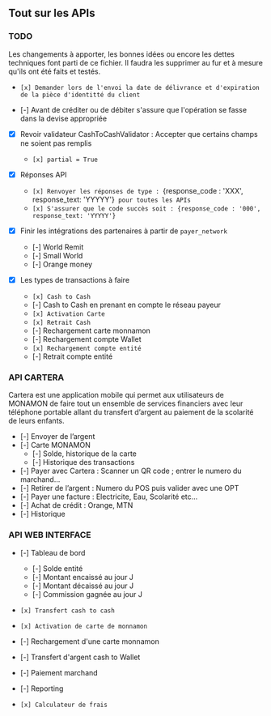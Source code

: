 ## Tout sur les APIs

### TODO

Les changements à apporter, les bonnes idées ou encore les dettes techniques font parti de 
ce fichier. Il faudra les supprimer au fur et à mesure qu'ils ont été faits et testés. 

* `[x] Demander lors de l'envoi la date de délivrance et d'expiration de la pièce d'identitté du client`

* [-] Avant de créditer ou de débiter s'assure que l'opération se fasse dans la devise appropriée

* [x]  Revoir validateur CashToCashValidator : Accepter que certains champs ne soient pas remplis
    - `[x] partial = True`

* [x]  Réponses API
    - `[x] Renvoyer les réponses de type : `{response_code : 'XXX', response_text: 'YYYYY'}` pour toutes les APIs`
    - `[x] S'assurer que le code succès soit : {response_code : '000', response_text: 'YYYYY'}`

* [x] Finir les intégrations des partenaires à partir de `payer_network` 
    - [-] World Remit 
    - [-] Small World 
    - [-] Orange money 

* [x] Les types de transactions à faire
    - `[x] Cash to Cash` 
    - [-]  Cash to  Cash en prenant en compte le réseau payeur
    - `[x] Activation Carte` 
    - `[x] Retrait Cash` 
    - [-]  Rechargement carte monnamon
    - [-]  Rechargement compte Wallet
    - `[x] Rechargement compte entité` 
    - [-] Retrait compte entité

    

### API CARTERA

Cartera est une application mobile qui permet aux utilisateurs de MONAMON de faire tout un ensemble de services 
financiers avec leur téléphone portable allant du transfert d’argent au paiement de la scolarité de leurs enfants. 

- [-] Envoyer de l’argent
- [-] Carte MONAMON 
    - [-] Solde, historique de la carte
    - [-] Historique des transactions
- [-] Payer avec Cartera : Scanner un QR code ; entrer le numero du marchand…
- [-] 	Retirer de l’argent : Numero du POS puis valider avec une OPT
- [-] Payer une facture : Electricite, Eau, Scolarité etc…
- [-] Achat de crédit : Orange, MTN
- [-] Historique


###	API WEB INTERFACE

- [-] Tableau de bord
    - [-] Solde entité
    - [-] Montant encaissé au jour J
    - [-] Montant décaissé au jour J
    - [-] Commission gagnée au jour J

- `[x] Transfert cash to cash`
- `[x] Activation de carte de monnamon`
- [-] Rechargement d'une carte monnamon
- [-] Transfert d'argent cash to Wallet
- [-] Paiement marchand
- [-] Reporting
- `[x] Calculateur de frais`
